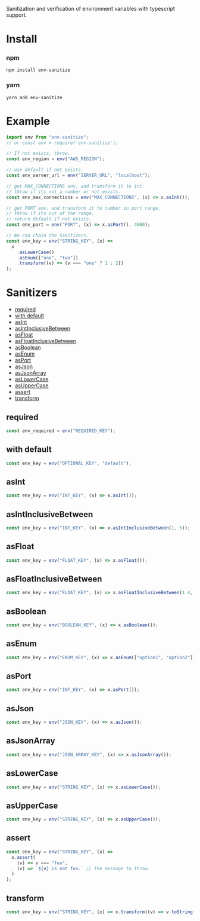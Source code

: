 Sanitization and verification of environment variables with typescript support.

# Install

### npm

```
npm install env-sanitize
```

### yarn

```
yarn add env-sanitize
```

# Example

```javascript
import env from "env-sanitize";
// or const env = require('env-sanitize');

// If not exists, throw.
const env_region = env("AWS_REGION"); 

// use default if not exists.
const env_server_url = env("SERVER_URL", "localhost"); 

// get MAX_CONNECTIONS env, and transform it to int. 
// throw if its not a number or not exists.
const env_max_connections = env("MAX_CONNECTIONS", (x) => x.asInt()); 

// get PORT env, and transform it to number in port range. 
// throw if its out of the range. 
// return default if not exists.
const env_port = env("PORT", (x) => x.asPort(), 4000);

// We can chain the Sanitizers.
const env_key = env("STRING_KEY", (x) =>
  x
    .asLowerCase()
    .asEnum(["one", "two"])
    .transform((v) => (v === "one" ? 1 : 2))
);
```

# Sanitizers

- [required](#required)
- [with default](#with-default)
- [asInt](#asInt)
- [asIntInclusiveBetween](#asIntInclusiveBetween)
- [asFloat](#asFloat)
- [asFloatInclusiveBetween](#asFloatInclusiveBetween)
- [asBoolean](#asBoolean)
- [asEnum](#asEnum)
- [asPort](#asPort)
- [asJson](#asJson)
- [asJsonArray](#asJsonArray)
- [asLowerCase](#asLowerCase)
- [asUpperCase](#asUpperCase)
- [assert](#assert)
- [transform](#transform)

## required

```javascript
const env_required = env("REQUIRED_KEY");
```

## with default

```javascript
const env_key = env("OPTIONAL_KEY", "default");
```

## asInt

```javascript
const env_key = env("INT_KEY", (x) => x.asInt());
```

## asIntInclusiveBetween

```javascript
const env_key = env("INT_KEY", (x) => x.asIntInclusiveBetween(1, 5));
```

## asFloat

```javascript
const env_key = env("FLOAT_KEY", (x) => x.asFloat());
```

## asFloatInclusiveBetween

```javascript
const env_key = env("FLOAT_KEY", (x) => x.asFloatInclusiveBetween(1.4, 9.8));
```

## asBoolean

```javascript
const env_key = env("BOOLEAN_KEY", (x) => x.asBoolean());
```

## asEnum

```javascript
const env_key = env("ENUM_KEY", (x) => x.asEnum(["option1", "option2"]));
```

## asPort

```javascript
const env_key = env("INT_KEY", (x) => x.asPort());
```

## asJson

```javascript
const env_key = env("JSON_KEY", (x) => x.asJson());
```

## asJsonArray

```javascript
const env_key = env("JSON_ARRAY_KEY", (x) => x.asJsonArray());
```

## asLowerCase

```javascript
const env_key = env("STRING_KEY", (x) => x.asLowerCase());
```

## asUpperCase

```javascript
const env_key = env("STRING_KEY", (x) => x.asUpperCase());
```

## assert

```javascript
const env_key = env("STRING_KEY", (x) =>
  x.assert(
    (v) => v === "foo",
    (v) => `${v} is not foo.` // The message to throw.
  )
);
```

## transform

```javascript
const env_key = env("STRING_KEY", (x) => x.transform((v) => v.toString().toLowerCase()););
```
